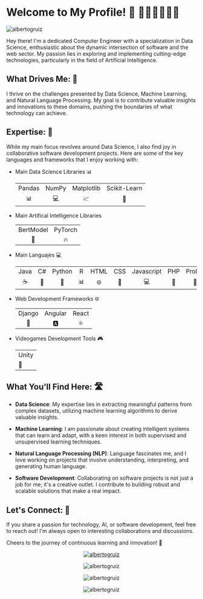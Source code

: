 # Welcome to My Profile! 👋 👨‍💻💡🌐🔧🤖 
<p align="left"> <img src="https://komarev.com/ghpvc/?username=albertogruiz&label=Profile%20views&color=0e75b6&style=flat" alt="albertogruiz" /> </p>

Hey there! I'm a dedicated Computer Engineer with a specialization in Data Science, enthusiastic about the dynamic intersection of software and the web sector. My passion lies in exploring and implementing cutting-edge technologies, particularly in the field of Artificial Intelligence.

## What Drives Me: 🌠

I thrive on the challenges presented by Data Science, Machine Learning, and Natural Language Processing. My goal is to contribute valuable insights and innovations to these domains, pushing the boundaries of what technology can achieve.

## Expertise: 🎯

While my main focus revolves around Data Science, I also find joy in collaborative software development projects. Here are some of the key languages and frameworks that I enjoy working with:

- Main Data Science Libraries 📊
  
   <table>
    <tr>
      <td align="center">Pandas</td>
      <td align="center">NumPy</td>
      <td align="center">Matplotlib</td>
      <td align="center">Scikit-Learn</td>
    </tr>
    <tr>
      <td align="center">📊</td>
      <td align="center">💻</td>
      <td align="center">📈</td>
      <td align="center">🤖</td>
    </tr>
  </table>


- Main Artifical Intelligence Libraries 
  
    <table>
    <tr>
      <td align="center">BertModel</td>
      <td align="center">PyTorch</td>
    </tr>
    <tr>
      <td align="center">🤖</td>
      <td align="center">🔥</td>
    </tr>
  </table>

  
- Main Languajes              💻
  
    <table>
    <tr>
      <td align="center">Java</td>
      <td align="center">C#</td>
      <td align="center">Python</td>
      <td align="center">R</td>
      <td align="center">HTML</td>
      <td align="center">CSS</td>
      <td align="center">Javascript</td>
      <td align="center">PHP</td>
      <td align="center">Prolog</td>
    </tr>
    <tr>
      <td align="center">☕</td>
      <td align="center">🔧</td>
      <td align="center">🐍</td>
      <td align="center">📊</td>
      <td align="center">🌐</td>
      <td align="center">🎨</td>
      <td align="center">💻</td>
      <td align="center">🔗</td>
      <td align="center">🤖</td>
    </tr>
  </table>

- Web Development Frameworks   🌐
  
    <table>
    <tr>
      <td align="center">Django</td>
      <td align="center">Angular</td>
      <td align="center">React</td>
    </tr>
    <tr>
      <td align="center">🎸</td>
      <td align="center">🅰️</td>
      <td align="center">⚛️</td>
    </tr>
  </table>

  
- Videogames Development Tools 🎮
     <table>
      <tr>
        <td>Unity</td>
      </tr>
      <tr>
        <td>🎲</td>
      </tr>
    </table>




## What You'll Find Here: 🛣️

- **Data Science**: My expertise lies in extracting meaningful patterns from complex datasets, utilizing machine learning algorithms to derive valuable insights.

- **Machine Learning**: I am passionate about creating intelligent systems that can learn and adapt, with a keen interest in both supervised and unsupervised learning techniques.

- **Natural Language Processing (NLP)**: Language fascinates me, and I love working on projects that involve understanding, interpreting, and generating human language.

- **Software Development**: Collaborating on software projects is not just a job for me; it's a creative outlet. I contribute to building robust and scalable solutions that make a real impact.

## Let's Connect: 🤝

If you share a passion for technology, AI, or software development, feel free to reach out! I'm always open to interesting collaborations and discussions.

Cheers to the journey of continuous learning and innovation! 🚀

<!--
**AlbertoGRuiz/AlbertoGRuiz** is a ✨ _special_ ✨ repository because its `README.md` (this file) appears on your GitHub profile.

Here are some ideas to get you started:

- 🔭 I’m currently working on ...
- 🌱 I’m currently learning ...
- 👯 I’m looking to collaborate on ...
- 🤔 I’m looking for help with ...
- 💬 Ask me about ...
- 📫 How to reach me: ...
- 😄 Pronouns: ...
- ⚡ Fun fact: ...
-->


<p align="center"> 
  <a href="https://github.com/ryo-ma/github-profile-trophy">
    <img src="https://github-profile-trophy.vercel.app/?username=albertogruiz" alt="albertogruiz" />
  </a>
</p>

<p align="center">
  <img src="https://github-readme-stats.vercel.app/api/top-langs?username=albertogruiz&show_icons=true&locale=en&layout=compact" alt="albertogruiz" />
</p>

<p align="center">
  <img src="https://github-readme-stats.vercel.app/api?username=albertogruiz&show_icons=true&locale=en" alt="albertogruiz" />
</p>

<p align="center">
  <img src="https://github-readme-streak-stats.herokuapp.com/?user=albertogruiz&" alt="albertogruiz" />
</p>

